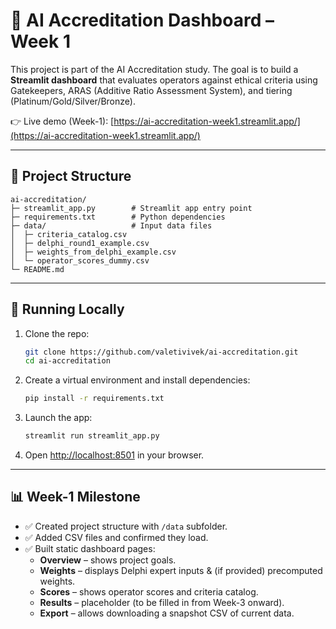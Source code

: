 # 🎯 AI Accreditation Dashboard – Week 1

This project is part of the AI Accreditation study. The goal is to build a **Streamlit dashboard** that evaluates operators against ethical criteria using Gatekeepers, ARAS (Additive Ratio Assessment System), and tiering (Platinum/Gold/Silver/Bronze).

👉 Live demo (Week-1): [https://ai-accreditation-week1.streamlit.app/](https://ai-accreditation-week1.streamlit.app/)

---

## 📂 Project Structure
```
ai-accreditation/
├─ streamlit_app.py        # Streamlit app entry point
├─ requirements.txt        # Python dependencies
├─ data/                   # Input data files
│  ├─ criteria_catalog.csv
│  ├─ delphi_round1_example.csv
│  ├─ weights_from_delphi_example.csv
│  └─ operator_scores_dummy.csv
└─ README.md
```

---

## 🚀 Running Locally
1. Clone the repo:
   ```bash
   git clone https://github.com/valetivivek/ai-accreditation.git
   cd ai-accreditation
   ```
2. Create a virtual environment and install dependencies:
   ```bash
   pip install -r requirements.txt
   ```
3. Launch the app:
   ```bash
   streamlit run streamlit_app.py
   ```
4. Open [http://localhost:8501](http://localhost:8501) in your browser.

---

## 📊 Week-1 Milestone
- ✅ Created project structure with `/data` subfolder.  
- ✅ Added CSV files and confirmed they load.  
- ✅ Built static dashboard pages:
  - **Overview** – shows project goals.  
  - **Weights** – displays Delphi expert inputs & (if provided) precomputed weights.  
  - **Scores** – shows operator scores and criteria catalog.  
  - **Results** – placeholder (to be filled in from Week-3 onward).  
  - **Export** – allows downloading a snapshot CSV of current data.  